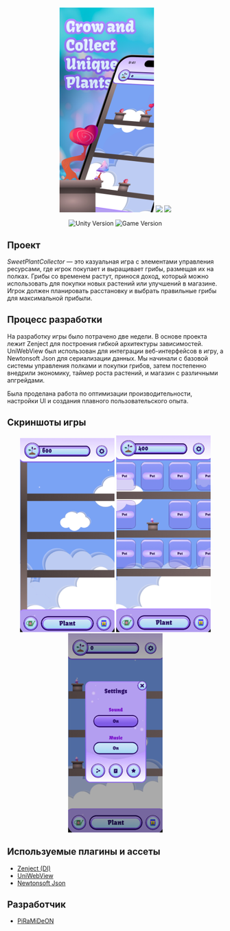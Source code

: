 <p align="center">
      <img src='https://github.com/PiRaMiDeON/SweetPlantCollector/blob/main/Imgs/3.jpg' width = 220>
      <img src='https://github.com/PiRaMiDeON/SweetPlantCollector/blob/main/Imgs/2.jpg' width = 220>
      <img src='https://github.com/PiRaMiDeON/SweetPlantCollector/blob/main/Imgs/1.jpg' width = 220>
</p>

<p align="center">
    <img src="https://img.shields.io/badge/Engine-2022-blueviolet" alt="Unity Version">
    <img src="https://img.shields.io/badge/Version-Beta-green" alt="Game Version">
</p>

## Проект

*SweetPlantCollector* — это казуальная игра с элементами управления ресурсами, где игрок покупает и выращивает грибы, размещая их на полках. Грибы со временем растут, принося доход, который можно использовать для покупки новых растений или улучшений в магазине. Игрок должен планировать расстановку и выбрать правильные грибы для максимальной прибыли.

## Процесс разработки

На разработку игры было потрачено две недели. В основе проекта лежит Zenject для построения гибкой архитектуры зависимостей. UniWebView был использован для интеграции веб-интерфейсов в игру, а Newtonsoft Json для сериализации данных. Мы начинали с базовой системы управления полками и покупки грибов, затем постепенно внедрили экономику, таймер роста растений, и магазин с различными апгрейдами. 

Была проделана работа по оптимизации производительности, настройки UI и создания плавного пользовательского опыта.

## Скриншоты игры

<p align="center">
      <img src='https://github.com/PiRaMiDeON/SweetPlantCollector/blob/main/Imgs/screenshot1.png' width = 220>
      <img src='https://github.com/PiRaMiDeON/SweetPlantCollector/blob/main/Imgs/screenshot2.png' width = 220>
      <img src='https://github.com/PiRaMiDeON/SweetPlantCollector/blob/main/Imgs/screenshot3.png' width = 220>
</p>

## Используемые плагины и ассеты

- [Zenject (DI)](https://assetstore.unity.com/packages/tools/utilities/extenject-dependency-injection-ioc-157735)
- [UniWebView](https://assetstore.unity.com/packages/tools/gui/uniwebview-4-175993)
- [Newtonsoft Json](https://assetstore.unity.com/packages/tools/input-management/json-net-for-unity-11347)

## Разработчик

- [PiRaMiDeON](https://github.com/YourUsername)
